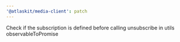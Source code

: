 ```yaml
---
'@atlaskit/media-client': patch
---
```


Check if the subscription is defined before calling unsubscribe in utils observableToPromise
